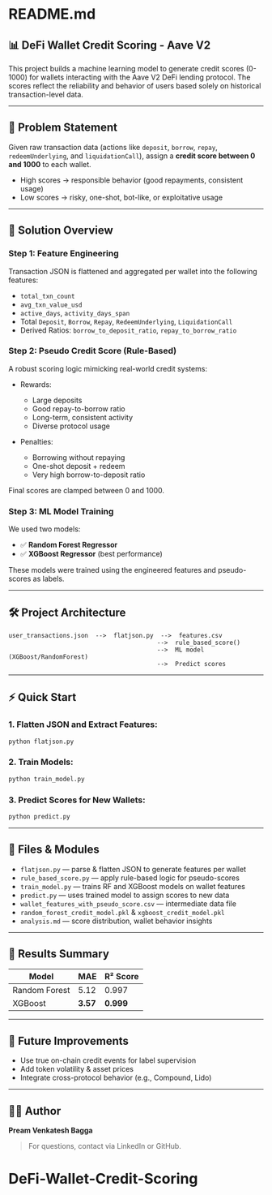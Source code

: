 # README.md

## 📊 DeFi Wallet Credit Scoring - Aave V2

This project builds a machine learning model to generate credit scores (0-1000) for wallets interacting with the Aave V2 DeFi lending protocol. The scores reflect the reliability and behavior of users based solely on historical transaction-level data.

---

## 🧱 Problem Statement

Given raw transaction data (actions like `deposit`, `borrow`, `repay`, `redeemUnderlying`, and `liquidationCall`), assign a **credit score between 0 and 1000** to each wallet.

* High scores → responsible behavior (good repayments, consistent usage)
* Low scores → risky, one-shot, bot-like, or exploitative usage

---

## 🔧 Solution Overview

### Step 1: Feature Engineering

Transaction JSON is flattened and aggregated per wallet into the following features:

* `total_txn_count`
* `avg_txn_value_usd`
* `active_days`, `activity_days_span`
* Total `Deposit`, `Borrow`, `Repay`, `RedeemUnderlying`, `LiquidationCall`
* Derived Ratios: `borrow_to_deposit_ratio`, `repay_to_borrow_ratio`

### Step 2: Pseudo Credit Score (Rule-Based)

A robust scoring logic mimicking real-world credit systems:

* Rewards:

  * Large deposits
  * Good repay-to-borrow ratio
  * Long-term, consistent activity
  * Diverse protocol usage
* Penalties:

  * Borrowing without repaying
  * One-shot deposit + redeem
  * Very high borrow-to-deposit ratio

Final scores are clamped between 0 and 1000.

### Step 3: ML Model Training

We used two models:

* ✅ **Random Forest Regressor**
* ✅ **XGBoost Regressor** (best performance)

These models were trained using the engineered features and pseudo-scores as labels.

---

## 🛠️ Project Architecture

```
user_transactions.json  -->  flatjson.py  -->  features.csv
                                         -->  rule_based_score()
                                         -->  ML model (XGBoost/RandomForest)
                                         -->  Predict scores
```

---

## ⚡ Quick Start

### 1. Flatten JSON and Extract Features:

```bash
python flatjson.py
```

### 2. Train Models:

```bash
python train_model.py
```

### 3. Predict Scores for New Wallets:

```bash
python predict.py
```

---

## 📄 Files & Modules

* `flatjson.py` — parse & flatten JSON to generate features per wallet
* `rule_based_score.py` — apply rule-based logic for pseudo-scores
* `train_model.py` — trains RF and XGBoost models on wallet features
* `predict.py` — uses trained model to assign scores to new data
* `wallet_features_with_pseudo_score.csv` — intermediate data file
* `random_forest_credit_model.pkl` & `xgboost_credit_model.pkl`
* `analysis.md` — score distribution, wallet behavior insights

---

## 🎯 Results Summary

| Model         | MAE      | R² Score  |
| ------------- | -------- | --------- |
| Random Forest | 5.12     | 0.997     |
| XGBoost       | **3.57** | **0.999** |

---

## 🚀 Future Improvements

* Use true on-chain credit events for label supervision
* Add token volatility & asset prices
* Integrate cross-protocol behavior (e.g., Compound, Lido)

---

## 👨‍💼 Author

**Pream Venkatesh Bagga**

> For questions, contact via LinkedIn or GitHub.
# DeFi-Wallet-Credit-Scoring
